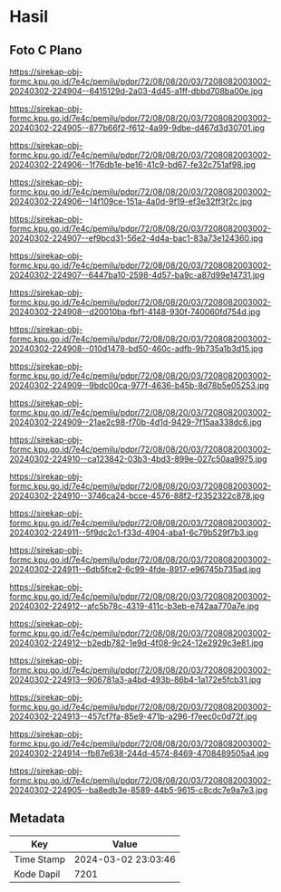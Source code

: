 # Hasil

## Foto C Plano

https://sirekap-obj-formc.kpu.go.id/7e4c/pemilu/pdpr/72/08/08/20/03/7208082003002-20240302-224904--6415129d-2a03-4d45-a1ff-dbbd708ba00e.jpg

https://sirekap-obj-formc.kpu.go.id/7e4c/pemilu/pdpr/72/08/08/20/03/7208082003002-20240302-224905--877b66f2-f612-4a99-9dbe-d467d3d30701.jpg

https://sirekap-obj-formc.kpu.go.id/7e4c/pemilu/pdpr/72/08/08/20/03/7208082003002-20240302-224906--1f76db1e-be16-41c9-bd67-fe32c751af98.jpg

https://sirekap-obj-formc.kpu.go.id/7e4c/pemilu/pdpr/72/08/08/20/03/7208082003002-20240302-224906--14f109ce-151a-4a0d-9f19-ef3e32ff3f2c.jpg

https://sirekap-obj-formc.kpu.go.id/7e4c/pemilu/pdpr/72/08/08/20/03/7208082003002-20240302-224907--ef9bcd31-56e2-4d4a-bac1-83a73e124360.jpg

https://sirekap-obj-formc.kpu.go.id/7e4c/pemilu/pdpr/72/08/08/20/03/7208082003002-20240302-224907--6447ba10-2598-4d57-ba9c-a87d99e14731.jpg

https://sirekap-obj-formc.kpu.go.id/7e4c/pemilu/pdpr/72/08/08/20/03/7208082003002-20240302-224908--d20010ba-fbf1-4148-930f-740060fd754d.jpg

https://sirekap-obj-formc.kpu.go.id/7e4c/pemilu/pdpr/72/08/08/20/03/7208082003002-20240302-224908--010d1478-bd50-460c-adfb-9b735a1b3d15.jpg

https://sirekap-obj-formc.kpu.go.id/7e4c/pemilu/pdpr/72/08/08/20/03/7208082003002-20240302-224909--9bdc00ca-977f-4636-b45b-8d78b5e05253.jpg

https://sirekap-obj-formc.kpu.go.id/7e4c/pemilu/pdpr/72/08/08/20/03/7208082003002-20240302-224909--21ae2c98-f70b-4d1d-9429-7f15aa338dc6.jpg

https://sirekap-obj-formc.kpu.go.id/7e4c/pemilu/pdpr/72/08/08/20/03/7208082003002-20240302-224910--ca123842-03b3-4bd3-899e-027c50aa9975.jpg

https://sirekap-obj-formc.kpu.go.id/7e4c/pemilu/pdpr/72/08/08/20/03/7208082003002-20240302-224910--3746ca24-bcce-4576-88f2-f2352322c878.jpg

https://sirekap-obj-formc.kpu.go.id/7e4c/pemilu/pdpr/72/08/08/20/03/7208082003002-20240302-224911--5f9dc2c1-f33d-4904-aba1-6c79b529f7b3.jpg

https://sirekap-obj-formc.kpu.go.id/7e4c/pemilu/pdpr/72/08/08/20/03/7208082003002-20240302-224911--6db5fce2-6c99-4fde-8917-e96745b735ad.jpg

https://sirekap-obj-formc.kpu.go.id/7e4c/pemilu/pdpr/72/08/08/20/03/7208082003002-20240302-224912--afc5b78c-4319-411c-b3eb-e742aa770a7e.jpg

https://sirekap-obj-formc.kpu.go.id/7e4c/pemilu/pdpr/72/08/08/20/03/7208082003002-20240302-224912--b2edb782-1e9d-4f08-9c24-12e2929c3e81.jpg

https://sirekap-obj-formc.kpu.go.id/7e4c/pemilu/pdpr/72/08/08/20/03/7208082003002-20240302-224913--906781a3-a4bd-493b-86b4-1a172e5fcb31.jpg

https://sirekap-obj-formc.kpu.go.id/7e4c/pemilu/pdpr/72/08/08/20/03/7208082003002-20240302-224913--457cf7fa-85e9-471b-a296-f7eec0c0d72f.jpg

https://sirekap-obj-formc.kpu.go.id/7e4c/pemilu/pdpr/72/08/08/20/03/7208082003002-20240302-224914--fb87e638-244d-4574-8469-4708489505a4.jpg

https://sirekap-obj-formc.kpu.go.id/7e4c/pemilu/pdpr/72/08/08/20/03/7208082003002-20240302-224905--ba8edb3e-8589-44b5-9615-c8cdc7e9a7e3.jpg


## Metadata

| Key        | Value               |
| ---------- | ------------------- |
| Time Stamp | 2024-03-02 23:03:46 |
| Kode Dapil | 7201                |



